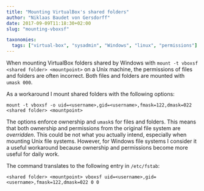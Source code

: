 ```yaml
---
title: "Mounting VirtualBox's shared folders"
author: "Niklaas Baudet von Gersdorff"
date: 2017-09-09T11:18:30+02:00
slug: "mounting-vboxsf"

taxonomies:
  tags: ["virtual-box", "sysadmin", "Windows", "linux", "permissions"]
---
```


When mounting VirtualBox folders shared by Windows with `mount -t vboxsf <shared folder> <mountpoint>` on a Unix machine, the permissions of files and
folders are often incorrect. Both files and folders are mounted with `umask 000`.

<!-- more -->

As a workaround I mount shared folders with the following options:

```
mount -t vboxsf -o uid=<username>,gid=<username>,fmask=122,dmask=022 <shared folder> <mountpoint>
```

The options enforce ownership and `umask`s for files and folders. This means
that both ownership and permissions from the original file system are
_overridden_. This could be not what you actually intend, especially when
mounting Unix file systems. However, for Windows file systems I consider it a
useful workaround because ownership and permissions become more useful for daily
work.

The command translates to the following entry in `/etc/fstab`:

```
<shared folder> <mountpoint> vboxsf uid=<username>,gid=<username>,fmask=122,dmask=022 0 0
```
